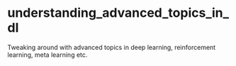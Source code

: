 # understanding_advanced_topics_in_dl
Tweaking around with advanced topics in deep learning, reinforcement learning, meta learning etc.
